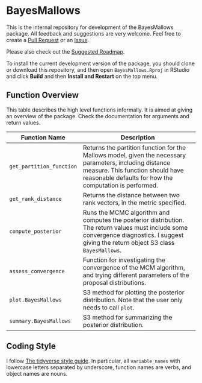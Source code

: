 
<!-- README.md is generated from README.Rmd. Please edit that file -->

# BayesMallows

This is the internal repository for development of the BayesMallows
package. All feedback and suggestions are very welcome. Feel free to
create a [Pull Request](https://github.uio.no/oyss/BayesMallows/pulls)
or an [Issue](https://github.uio.no/oyss/BayesMallows/issues).

Please also check out the [Suggested
Roadmap](https://github.uio.no/oyss/BayesMallows/wiki/Roadmap).

To install the current development version of the package, you should
clone or download this repository, and then open `BayesMallows.Rproj` in
RStudio and click **Build** and then **Install and Restart** on the top
menu.

## Function Overview

This table describes the high level functions informally. It is aimed at
giving an overview of the package. Check the documentation for arguments
and return
values.

| Function Name            | Description                                                                                                                                                                                           |
| ------------------------ | ----------------------------------------------------------------------------------------------------------------------------------------------------------------------------------------------------- |
| `get_partition_function` | Returns the partition function for the Mallows model, given the necessary parameters, including distance measure. This function should have reasonable defaults for how the computation is performed. |
| `get_rank_distance`      | Returns the distance between two rank vectors, in the metric specified.                                                                                                                               |
| `compute_posterior`      | Runs the MCMC algorithm and computes the posterior distribution. The return values must include some convergence diagnostics. I suggest giving the return object S3 class `BayesMallows`.             |
| `assess_convergence`     | Function for investigating the convergence of the MCM algorithm, and trying different parameters of the proposal distributions.                                                                       |
| `plot.BayesMallows`      | S3 method for plotting the posterior distribution. Note that the user only needs to call `plot`.                                                                                                      |
| `summary.BayesMallows`   | S3 method for summarizing the posterior distribution.                                                                                                                                                 |

## Coding Style

I follow [The tidyverse style
guide](http://style.tidyverse.org/index.html). In particular, all
`variable_names` with lowercase letters separated by underscore,
function names are verbs, and object names are nouns.
